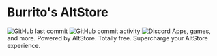 # Burrito's AltStore
![GitHub last commit](https://img.shields.io/github/last-commit/burritosoftware/altstore) ![GitHub commit activity](https://img.shields.io/github/commit-activity/w/burritosoftware/altstore) ![Discord](https://img.shields.io/discord/419367512262705152)
Apps, games, and more. Powered by AltStore. Totally free. Supercharge your AltStore experience.
